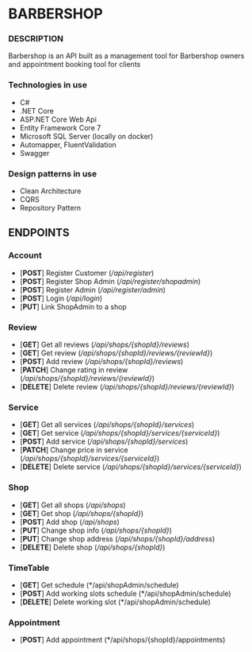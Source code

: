 # BARBERSHOP
### DESCRIPTION
Barbershop is an API built as a management tool for Barbershop owners and appointment booking tool for clients
### Technologies in use
- C#
- .NET Core
- ASP.NET Core Web  Api
- Entity Framework Core 7
- Microsoft SQL Server (locally on docker)
- Automapper, FluentValidation
- Swagger

### Design patterns in use
- Clean Architecture
- CQRS
- Repository Pattern

## ENDPOINTS
### Account
- [**POST**] Register Customer (*/api/register*)
- [**POST**] Register Shop Admin (*/api/register/shopadmin*)
- [**POST**] Register Admin (*/api/register/admin*)
- [**POST**] Login (*/api/login*)
- [**PUT**] Link ShopAdmin to a shop
### Review
- [**GET**] Get all reviews (*/api/shops/{shopId}/reviews*)
- [**GET**] Get review (*/api/shops/{shopId}/reviews/{reviewId}*)
- [**POST**] Add review (*/api/shops/{shopId}/reviews*)
- [**PATCH**] Change rating in review (*/api/shops/{shopId}/reviews/{reviewId}*)
- [**DELETE**] Delete review (*/api/shops/{shopId}/reviews/{reviewId}*)
### Service
- [**GET**] Get all services (*/api/shops/{shopId}/services*)
- [**GET**] Get service (*/api/shops/{shopId}/services/{serviceId}*)
- [**POST**] Add service (*/api/shops/{shopId}/services*)
- [**PATCH**] Change price in service (*/api/shops/{shopId}/services/{serviceId}*)
- [**DELETE**] Delete service (*/api/shops/{shopId}/services/{serviceId}*)
### Shop
- [**GET**] Get all shops (*/api/shops*)
- [**GET**] Get shop (*/api/shops/{shopId}*)
- [**POST**] Add shop (*/api/shops*)
- [**PUT**] Change shop info (*/api/shops/{shopId}*)
- [**PUT**] Change shop address (*/api/shops/{shopId}/address*)
- [**DELETE**] Delete shop (*/api/shops/{shopId}*)
### TimeTable
- [**GET**] Get schedule (*/api/shopAdmin/schedule)
- [**POST**] Add working slots schedule (*/api/shopAdmin/schedule)
- [**DELETE**] Delete working slot (*/api/shopAdmin/schedule)
### Appointment
- [**POST**] Add appointment (*/api/shops/{shopId}/appointments)
